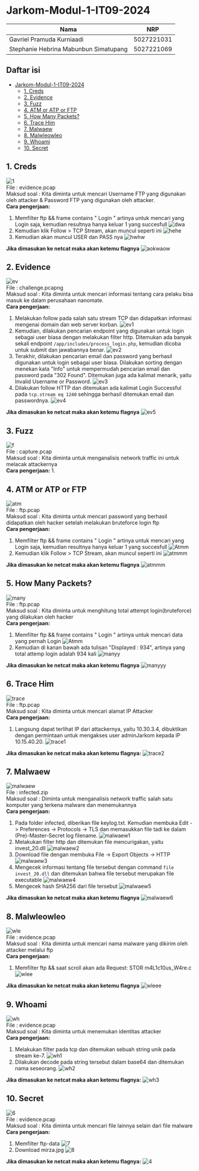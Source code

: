 # Jarkom-Modul-1-IT09-2024

| Nama | NRP |
|---------|---------|
| Gavriel Pramuda Kurniaadi | 5027221031  |
| Stephanie Hebrina Mabunbun Simatupang | 5027221069  | 

## Daftar isi
- [Jarkom-Modul-1-IT09-2024](#jarkom-modul-1-it09-2024)
  - [1. Creds](#1-creds)
  - [2. Evidence](#2-evidence)
  - [3. Fuzz](#3-fuzz)
  - [4. ATM or ATP or FTP](#4-atm-or-atp-or-ftp)
  - [5. How Many Packets?](#5-how-many-packets)
  - [6. Trace Him](#6-trace-him)
  - [7. Malwaew](#7-malwaew)
  - [8. Malwleowleo](#8-malwleowleo)
  - [9. Whoami](#9-whoami)
  - [10. Secret](#10-secret)

## 1. Creds
![1](gambar/creds1.png)
<br/>
File : evidence.pcap
<br/>
Maksud soal : Kita diminta untuk mencari Username FTP yang digunakan oleh attacker & Password FTP yang digunakan oleh attacker. 
<br />
**Cara pengerjaan:**
1. Memfilter ftp && frame contains " Login " artinya untuk mencari yang Login saja, kemudian resultnya hanya keluar 1 yang succesfull
![dwa](gambar/creds2.png)
2. Kemudian klik Follow > TCP Stream, akan muncul seperti ini 
![hehe](gambar/creds3.png)
3. Kemudian akan muncul USER dan PASS nya
![hwhw](gambar/creds4.png)

**Jika dimasukan ke netcat maka akan ketemu flagnya**
![aokwaow](gambar/creds5.png)

## 2. Evidence
![ev](gambar/ev.png)
<br/>
File : challenge.pcapng
<br/>
Maksud soal : Kita diminta untuk mencari informasi tentang cara pelaku bisa masuk ke dalam perusahaan nanomate.
<br />
**Cara pengerjaan:**
1. Melakukan follow pada salah satu stream TCP dan didapatkan informasi mengenai domain dan web server korban.
![ev1](gambar/ev1.png)
2. Kemudian, dilakukan pencarian endpoint yang digunakan untuk login sebagai user biasa dengan melakukan filter http. Ditemukan ada banyak sekali endpoint ```/app/includes/process_login.php```, kemudian dicoba untuk submit dan jawabannya benar.
![ev2](gambar/ev2.png)
3. Terakhir, dilakukan pencarian email dan password yang berhasil digunakan untuk login sebagai user biasa. Dilakukan sorting dengan menekan kata "Info" untuk mempermudah pencarian email dan password pada "302 Found". Ditemukan juga ada kalimat menarik, yaitu Invalid Username or Password.
![ev3](gambar/ev3.png)
4. Dilakukan follow HTTP dan ditemukan ada kalimat Login Successful pada ```tcp.stream eq 1240``` sehingga berhasil ditemukan email dan passwordnya.
![ev4](gambar/ev4.png)

**Jika dimasukan ke netcat maka akan ketemu flagnya**
![ev5](gambar/ev5.png)

## 3. Fuzz
![f](gambar/fuzz.png)
<br/>
File : capture.pcap
<br/>
Maksud soal : Kita diminta untuk menganalisis network traffic ini untuk melacak attackernya
<br />
**Cara pengerjaan:**
1. 

## 4. ATM or ATP or FTP
![atm](gambar/atm1.png)
<br/>
File : ftp.pcap
<br/>
Maksud soal : Kita diminta untuk mencari password yang berhasil didapatkan oleh hacker setelah melakukan bruteforce login ftp
<br />
**Cara pengerjaan:**
1. Memfilter ftp && frame contains " Login " artinya untuk mencari yang Login saja, kemudian resultnya hanya keluar 1 yang succesfull
![Atmm](gambar/atm2.png)
2. Kemudian klik Follow > TCP Stream, akan muncul seperti ini 
![atmmm](gambar/atm3.png)

**Jika dimasukan ke netcat maka akan ketemu flagnya**
![atmmm](gambar/atm4.png)

## 5. How Many Packets?
![many](gambar/many1.png)
<br/>
File : ftp.pcap
<br/>
Maksud soal : Kita diminta untuk menghitung total attempt login(bruteforce) yang dilakukan oleh hacker
<br />
**Cara pengerjaan:**
1. Memfilter ftp && frame contains " Login " artinya untuk mencari data yang pernah Login
![Atmm](gambar/atm2.png)
2. Kemudian di kanan bawah ada tulisan "Displayed : 934", artinya yang total attemp login adalah 934 kali
![manyy](gambar/many2.png)

**Jika dimasukan ke netcat maka akan ketemu flagnya**
![manyyy](gambar/many3.png)

## 6. Trace Him
![trace](gambar/trace.png)
<br/>
File : ftp.pcap
<br/>
Maksud soal : Kita diminta untuk mencari alamat IP Attacker
<br />
**Cara pengerjaan:**
1. Langsung dapat terlihat IP dari attackernya, yaitu 10.30.3.4, dibuktikan dengan permintaan untuk mengakses user adminJarkom kepada IP 10.15.40.20.
![trace1](gambar/trace1.png)

**Jika dimasukan ke netcat maka akan ketemu flagnya:**
![trace2](gambar/trace2.png)

## 7. Malwaew
![malwaew](gambar/malwaew.png)
<br/>
File : infected.zip
<br/>
Maksud soal : Diminta untuk menganalisis network traffic salah satu komputer yang terkena malware dan menemukannya
<br/>
**Cara pengerjaan:**
1. Pada folder infected, diberikan file keylog.txt. Kemudian membuka Edit -> Preferences -> Protocols -> TLS dan memasukkan file tadi ke dalam (Pre)-Master-Secret log filename.
![malwaew1](gambar/malwaew1.png)
2. Melakukan filter http dan ditemukan file mencurigakan, yaitu invest_20.dll
![malwaew2](gambar/malwaew2.png)
3. Download file dengan membuka File -> Export Objects -> HTTP
![malwaew3](gambar/malwaew3.png)
4. Mengecek informasi tentang file tersebut dengan command ```file invest_20.dll``` dan ditemukan bahwa file tersebut merupakan file executable
![malwaew4](gambar/malwaew4.png)
5. Mengecek hash SHA256 dari file tersebut
![malwaew5](gambar/malwaew5.png)

**Jika dimasukan ke netcat maka akan ketemu flagnya**
![malwaew6](gambar/malwaew6.png)

## 8. Malwleowleo
![wle](gambar/wleo.png)
<br/>
File : evidence.pcap
<br/>
Maksud soal : Kita diminta untuk mencari nama malware yang dikirim oleh attacker melalui ftp
<br />
**Cara pengerjaan:**
1. Memfilter ftp && saat scroll akan ada Request: STOR m4L1c10us_W4re.c
![wlee](gambar/wleo2.png)

**Jika dimasukan ke netcat maka akan ketemu flagnya**
![wleee](gambar/wleo1.png)

## 9. Whoami
![wh](gambar/wh.png)
<br/>
File : evidence.pcap
<br/>
Maksud soal : Kita diminta untuk menemukan identitas attacker
<br />
**Cara pengerjaan:**
1. Melakukan filter pada tcp dan ditemukan sebuah string unik pada stream ke-7.
![wh1](gambar/wh1.png)
2. Dilakukan decode pada string tersebut dalam base64 dan ditemukan nama seseorang.
![wh2](gambar/wh2.png)

**Jika dimasukan ke netcat maka akan ketemu flagnya:**
![wh3](gambar/wh3.png)

## 10. Secret
![6](gambar/secret1.png)
<br/>
File : evidence.pcap
<br/>
Maksud soal : Kita diminta untuk mencari file lainnya selain dari file malware
<br />
**Cara pengerjaan:**
1. Memfilter ftp-data
![7](gambar/secret2.png)
2. Download mirza.jpg
 ![8](gambar/secret3.png)

**Jika dimasukan ke netcat maka akan ketemu flagnya:**
![4](gambar/secret4.png)
